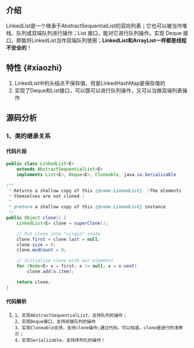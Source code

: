 ## 介绍

LinkedList是一个继承于AbstractSequentialList的双向列表；它也可以被当作堆栈、队列或双端队列进行操作；List 接口，能对它进行队列操作。实现 Deque 接口，即能将LinkedList当作双端队列使用；**LinkedList和ArrayList一样都是线程不安全的**！

## 特性 {#xiaozhi}

1. LinkedList中的头结点不保存值，但是LinkedHashMap是保存值的
2. 实现了Deque和List接口，可以既可以进行队列操作，又可以当做双端列表操作

## 源码分析

### 1、类的继承关系

#### 代码片段

```java
public class LinkedList<E>
    extends AbstractSequentialList<E>
    implements List<E>, Deque<E>, Cloneable, java.io.Serializable
```

```java
/**
 * Returns a shallow copy of this {@code LinkedList}. (The elements
 * themselves are not cloned.)
 *
 * @return a shallow copy of this {@code LinkedList} instance
 */
public Object clone() {
    LinkedList<E> clone = superClone();

    // Put clone into "virgin" state
    clone.first = clone.last = null;
    clone.size = 0;
    clone.modCount = 0;

    // Initialize clone with our elements
    for (Node<E> x = first; x != null; x = x.next)
        clone.add(x.item);

    return clone;
}
```

#### 代码解析

1. ```
   1、实现AbstractSequentialList，支持队列的操作；
   2、实现Deque接口，支持双端队列的操作
   3、实现Cloneable支持，支持clone操作;通过代码，可以知道，clone是进行的浅拷贝；
   4、实现Serializable，支持序列化的操作！
   ```



